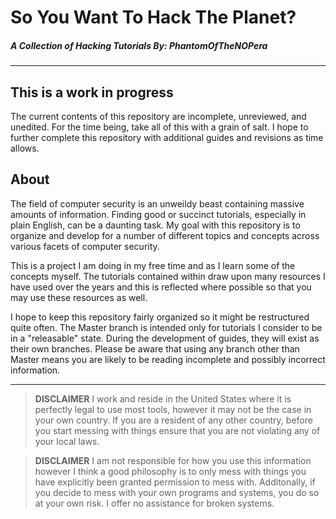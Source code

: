 # So You Want To Hack The Planet?
##### A Collection of Hacking Tutorials By: PhantomOfTheNOPera

---
## This is a work in progress
The current contents of this repository are incomplete, unreviewed, and unedited. For
the time being, take all of this with a grain of salt. I hope to further complete this
repository with additional guides and revisions as time allows.

## About

The field of computer security is an unweildy beast containing massive amounts of
information. Finding good or succinct tutorials, especially in plain English, can be
a daunting task. My goal with this repository is to organize and develop for a number
of different topics and concepts across various facets of computer security. 

This is a project I am doing in my free time and as I learn some of the concepts myself.
The tutorials contained within draw upon many resources I have used over the years and
this is reflected where possible so that you may use these resources as well.

I hope to keep this repository fairly organized so it might be restructured 
quite often. The Master branch is intended only for tutorials I consider to be
in a "releasable" state. During the development of guides, they will exist as
their own branches. Please be aware that using any branch other than Master
means you are likely to be reading incomplete and possibly incorrect 
information.

---

> **DISCLAIMER**
I work and reside in the United States where it is perfectly legal to use most 
tools, however it may not be the case in your own country. If you are a 
resident of any other country, before you start messing with things ensure that
you are not violating any of your local laws.

> **DISCLAIMER** 
I am not responsible for how you use this information however I think a good
philosophy is to only mess with things you have explicitly been granted
permission to mess with. Additonally, if you decide to mess with your own
programs and systems, you do so at your own risk. I offer no assistance for
broken systems.
